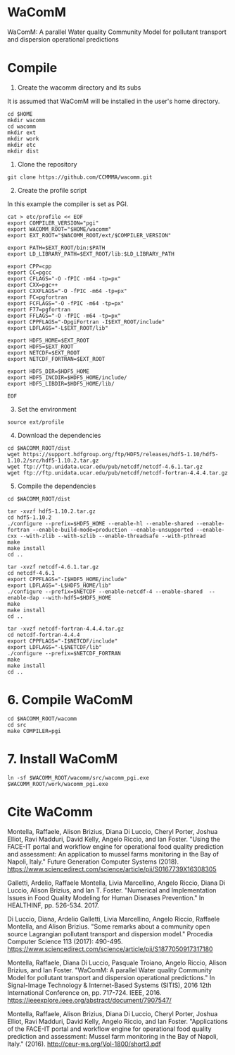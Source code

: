 # WaComM
WaComM: A parallel Water quality Community Model for pollutant transport and dispersion operational predictions

# Compile

1. Create the wacomm directory and its subs

It is assumed that WaComM will be installed in the user's home directory.

```
cd $HOME
mkdir wacomm
cd wacomm
mkdir ext
mkdir work
mkdir etc
mkdir dist
```

1. Clone the repository

```
git clone https://github.com/CCMMMA/wacomm.git
```

2. Create the profile script

In this example the compiler is set as PGI.

```
cat > etc/profile << EOF
export COMPILER_VERSION="pgi"
export WACOMM_ROOT="$HOME/wacomm"
export EXT_ROOT="$WACOMM_ROOT/ext/$COMPILER_VERSION"

export PATH=$EXT_ROOT/bin:$PATH
export LD_LIBRARY_PATH=$EXT_ROOT/lib:$LD_LIBRARY_PATH

export CPP=cpp
export CC=pgcc
export CFLAGS="-O -fPIC -m64 -tp=px"
export CXX=pgc++
export CXXFLAGS="-O -fPIC -m64 -tp=px"
export FC=pgfortran
export FCFLAGS="-O -fPIC -m64 -tp=px"
export F77=pgfortran
export FFLAGS="-O -fPIC -m64 -tp=px"
export CPPFLAGS="-DpgiFortran -I$EXT_ROOT/include"
export LDFLAGS="-L$EXT_ROOT/lib"

export HDF5_HOME=$EXT_ROOT
export HDF5=$EXT_ROOT
export NETCDF=$EXT_ROOT
export NETCDF_FORTRAN=$EXT_ROOT

export HDF5_DIR=$HDF5_HOME
export HDF5_INCDIR=$HDF5_HOME/include/
export HDF5_LIBDIR=$HDF5_HOME/lib/

EOF
```
3. Set the environment

```
source ext/profile
```

4. Download the dependencies

```
cd $WACOMM_ROOT/dist
wget https://support.hdfgroup.org/ftp/HDF5/releases/hdf5-1.10/hdf5-1.10.2/src/hdf5-1.10.2.tar.gz
wget ftp://ftp.unidata.ucar.edu/pub/netcdf/netcdf-4.6.1.tar.gz
wget ftp://ftp.unidata.ucar.edu/pub/netcdf/netcdf-fortran-4.4.4.tar.gz
```

5. Compile the dependencies

```
cd $WACOMM_ROOT/dist

tar -xvzf hdf5-1.10.2.tar.gz
cd hdf5-1.10.2
./configure --prefix=$HDF5_HOME --enable-hl --enable-shared --enable-fortran --enable-build-mode=production --enable-unsupported --enable-cxx --with-zlib --with-szlib --enable-threadsafe --with-pthread
make
make install
cd ..

tar -xvzf netcdf-4.6.1.tar.gz
cd netcdf-4.6.1
export CPPFLAGS="-I$HDF5_HOME/include"
export LDFLAGS="-L$HDF5_HOME/lib"
./configure --prefix=$NETCDF --enable-netcdf-4 --enable-shared  --enable-dap --with-hdf5=$HDF5_HOME
make
make install
cd ..

tar -xvzf netcdf-fortran-4.4.4.tar.gz
cd netcdf-fortran-4.4.4
export CPPFLAGS="-I$NETCDF/include"
export LDFLAGS="-L$NETCDF/lib"
./configure --prefix=$NETCDF_FORTRAN
make
make install
cd ..
```

# 6. Compile WaComM

```
cd $WACOMM_ROOT/wacomm
cd src
make COMPILER=pgi
```

# 7. Install WaComM

```
ln -sf $WACOMM_ROOT/wacomm/src/wacomm_pgi.exe $WACOMM_ROOT/work/wacomm_pgi.exe
```

# Cite WaComm

Montella, Raffaele, Alison Brizius, Diana Di Luccio, Cheryl Porter, Joshua Elliot, Ravi Madduri, David Kelly, Angelo Riccio, and Ian Foster. "Using the FACE-IT portal and workflow engine for operational food quality prediction and assessment: An application to mussel farms monitoring in the Bay of Napoli, Italy." Future Generation Computer Systems (2018).
https://www.sciencedirect.com/science/article/pii/S0167739X16308305

Galletti, Ardelio, Raffaele Montella, Livia Marcellino, Angelo Riccio, Diana Di Luccio, Alison Brizius, and Ian T. Foster. "Numerical and Implementation Issues in Food Quality Modeling for Human Diseases Prevention." In HEALTHINF, pp. 526-534. 2017.

Di Luccio, Diana, Ardelio Galletti, Livia Marcellino, Angelo Riccio, Raffaele Montella, and Alison Brizius. "Some remarks about a community open source Lagrangian pollutant transport and dispersion model." Procedia Computer Science 113 (2017): 490-495.
https://www.sciencedirect.com/science/article/pii/S1877050917317180

Montella, Raffaele, Diana Di Luccio, Pasquale Troiano, Angelo Riccio, Alison Brizius, and Ian Foster. "WaComM: A parallel Water quality Community Model for pollutant transport and dispersion operational predictions." In Signal-Image Technology & Internet-Based Systems (SITIS), 2016 12th International Conference on, pp. 717-724. IEEE, 2016.
https://ieeexplore.ieee.org/abstract/document/7907547/

Montella, Raffaele, Alison Brizius, Diana Di Luccio, Cheryl Porter, Joshua Elliot, Ravi Madduri, David Kelly, Angelo Riccio, and Ian Foster. "Applications of the FACE-IT portal and workflow engine for operational food quality prediction and assessment: Mussel farm monitoring in the Bay of Napoli, Italy." (2016).
http://ceur-ws.org/Vol-1800/short3.pdf

